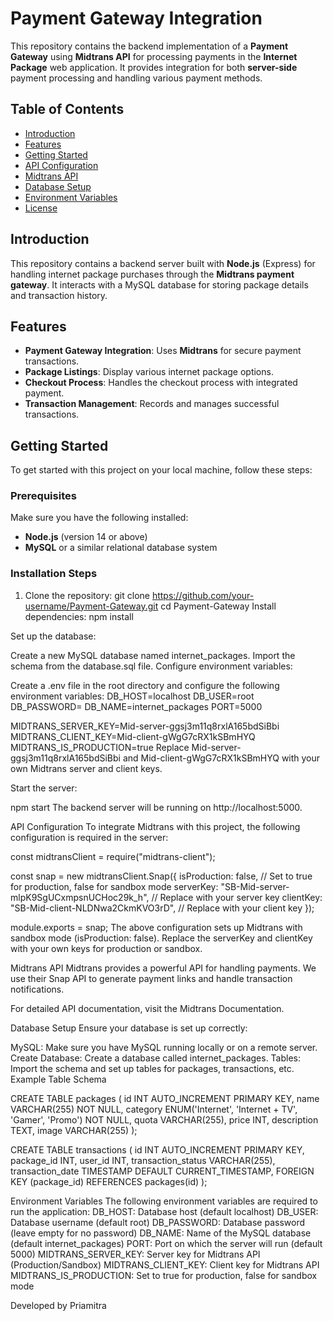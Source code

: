 # Payment Gateway Integration

This repository contains the backend implementation of a **Payment Gateway** using **Midtrans API** for processing payments in the **Internet Package** web application. It provides integration for both **server-side** payment processing and handling various payment methods.

## Table of Contents

- [Introduction](#introduction)
- [Features](#features)
- [Getting Started](#getting-started)
- [API Configuration](#api-configuration)
- [Midtrans API](#midtrans-api)
- [Database Setup](#database-setup)
- [Environment Variables](#environment-variables)
- [License](#license)

## Introduction

This repository contains a backend server built with **Node.js** (Express) for handling internet package purchases through the **Midtrans payment gateway**. It interacts with a MySQL database for storing package details and transaction history.

## Features

- **Payment Gateway Integration**: Uses **Midtrans** for secure payment transactions.
- **Package Listings**: Display various internet package options.
- **Checkout Process**: Handles the checkout process with integrated payment.
- **Transaction Management**: Records and manages successful transactions.

## Getting Started

To get started with this project on your local machine, follow these steps:

### Prerequisites

Make sure you have the following installed:

- **Node.js** (version 14 or above)
- **MySQL** or a similar relational database system

### Installation Steps

1. Clone the repository:
   git clone https://github.com/your-username/Payment-Gateway.git
   cd Payment-Gateway
Install dependencies:
npm install

Set up the database:

Create a new MySQL database named internet_packages.
Import the schema from the database.sql file.
Configure environment variables:

Create a .env file in the root directory and configure the following environment variables:
DB_HOST=localhost
DB_USER=root
DB_PASSWORD=
DB_NAME=internet_packages
PORT=5000

MIDTRANS_SERVER_KEY=Mid-server-ggsj3m11q8rxlA165bdSiBbi
MIDTRANS_CLIENT_KEY=Mid-client-gWgG7cRX1kSBmHYQ
MIDTRANS_IS_PRODUCTION=true
Replace Mid-server-ggsj3m11q8rxlA165bdSiBbi and Mid-client-gWgG7cRX1kSBmHYQ with your own Midtrans server and client keys.

Start the server:

npm start
The backend server will be running on http://localhost:5000.

API Configuration
To integrate Midtrans with this project, the following configuration is required in the server:


const midtransClient = require("midtrans-client");

const snap = new midtransClient.Snap({
  isProduction: false, // Set to true for production, false for sandbox mode
  serverKey: "SB-Mid-server-mlpK9SgUCxmpsnUCHoc29k_h", // Replace with your server key
  clientKey: "SB-Mid-client-NLDNwa2CkmKVO3rD", // Replace with your client key
});

module.exports = snap;
The above configuration sets up Midtrans with sandbox mode (isProduction: false). Replace the serverKey and clientKey with your own keys for production or sandbox.

Midtrans API
Midtrans provides a powerful API for handling payments. We use their Snap API to generate payment links and handle transaction notifications.

For detailed API documentation, visit the Midtrans Documentation.

Database Setup
Ensure your database is set up correctly:

MySQL: Make sure you have MySQL running locally or on a remote server.
Create Database: Create a database called internet_packages.
Tables: Import the schema and set up tables for packages, transactions, etc.
Example Table Schema

CREATE TABLE packages (
  id INT AUTO_INCREMENT PRIMARY KEY,
  name VARCHAR(255) NOT NULL,
  category ENUM('Internet', 'Internet + TV', 'Gamer', 'Promo') NOT NULL,
  quota VARCHAR(255),
  price INT,
  description TEXT,
  image VARCHAR(255)
);

CREATE TABLE transactions (
  id INT AUTO_INCREMENT PRIMARY KEY,
  package_id INT,
  user_id INT,
  transaction_status VARCHAR(255),
  transaction_date TIMESTAMP DEFAULT CURRENT_TIMESTAMP,
  FOREIGN KEY (package_id) REFERENCES packages(id)
);


Environment Variables
The following environment variables are required to run the application:
DB_HOST: Database host (default localhost)
DB_USER: Database username (default root)
DB_PASSWORD: Database password (leave empty for no password)
DB_NAME: Name of the MySQL database (default internet_packages)
PORT: Port on which the server will run (default 5000)
MIDTRANS_SERVER_KEY: Server key for Midtrans API (Production/Sandbox)
MIDTRANS_CLIENT_KEY: Client key for Midtrans API
MIDTRANS_IS_PRODUCTION: Set to true for production, false for sandbox mode


Developed by Priamitra
